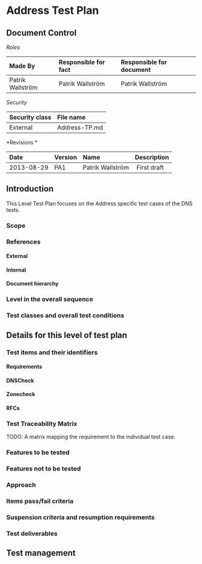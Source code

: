 Address Test Plan
=================

Document Control
----------------

*Roles*

| Made By        | Responsible for fact | Responsible for document |
|:---------------|:---------------------|:-------------------------|
|Patrik Wallström| Patrik Wallström     | Patrik Wallström         |

*Security*

| Security class | File name            |
|:---------------|:---------------------|
| External       | Address-TP.md        |

*Revisions  *

| Date       | Version | Name               | Description           |
|:-----------|:--------|:-------------------|:----------------------|
| 2013-08-29 | PA1     | Patrik Wallström   | First draft           |


Introduction
------------
This Level Test Plan focuses on the Address specific test cases of the DNS tests.

### Scope

### References

#### External

#### Internal

#### Document hierarchy

### Level in the overall sequence

### Test classes and overall test conditions


Details for this level of test plan
-----------------------------------

### Test items and their identifiers

#### Requirements

#### DNSCheck

#### Zonecheck

#### RFCs

### Test Traceability Matrix
TODO: A matrix mapping the requirement to the individual test case.

### Features to be tested

### Features not to be tested

### Approach

### Items pass/fail criteria

### Suspension criteria and resumption requirements

### Test deliverables


Test management
---------------
